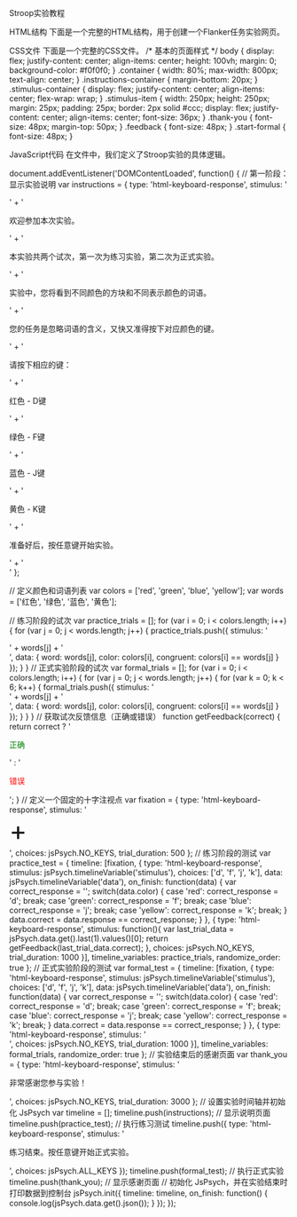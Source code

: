 Stroop实验教程

HTML结构
下面是一个完整的HTML结构，用于创建一个Flanker任务实验网页。

<!DOCTYPE html>
<html lang="zh-CN">
<head>
  <meta charset="UTF-8">
  <title>Stroop Test</title>
  <!-- 引入 JsPsych 核心库和样式表 -->
  <script src="https://cdn.jsdelivr.net/npm/jspsych@6.3.1/jspsych.js"></script>
  <link rel="stylesheet" href="https://cdn.jsdelivr.net/npm/jspsych@6.3.1/css/jspsych.css">
  <!-- 引入 JsPsych 插件，这里使用了 html-keyboard-response 插件 -->
  <script src="https://cdn.jsdelivr.net/npm/jspsych@6.3.1/plugins/jspsych-html-keyboard-response.js"></script>
  <!-- 引入自定义样式表 -->
  <link rel="stylesheet" href="style.css">
</head>
<body>
  <div class="container">
    <div class="instructions-container"></div>
    <div class="stimulus-container"></div>
  </div>
  <!-- 引入自定义脚本 -->
  <script src="script.js"></script>
</body>
</html>

CSS文件
下面是一个完整的CSS文件。
/* 基本的页面样式 */
body {
  display: flex;
  justify-content: center;
  align-items: center;
  height: 100vh;
  margin: 0;
  background-color: #f0f0f0;
}
.container {
  width: 80%;
  max-width: 800px;
  text-align: center;
}
.instructions-container {
  margin-bottom: 20px;
}
.stimulus-container {
  display: flex;
  justify-content: center;
  align-items: center;
  flex-wrap: wrap;
}
.stimulus-item {
  width: 250px;
  height: 250px;
  margin: 25px;
  padding: 25px;
  border: 2px solid #ccc;
  display: flex;
  justify-content: center;
  align-items: center;
  font-size: 36px;
}
.thank-you {
  font-size: 48px;
  margin-top: 50px;
}
.feedback {
  font-size: 48px;
}
.start-formal {
  font-size: 48px;
}

JavaScript代码
在文件中，我们定义了Stroop实验的具体逻辑。

document.addEventListener('DOMContentLoaded', function() {
  // 第一阶段：显示实验说明
  var instructions = {
    type: 'html-keyboard-response',
    stimulus: '<div class="instructions">' +
              '<p>欢迎参加本次实验。</p>' +
              '<p>本实验共两个试次，第一次为练习实验，第二次为正式实验。</p>' +
              '<p>实验中，您将看到不同颜色的方块和不同表示颜色的词语。</p>' +
              '<p>您的任务是忽略词语的含义，又快又准得按下对应颜色的键。</p>' +
              '<p>请按下相应的键：</p>' +
              '<p>红色 - D键</p>' +
              '<p>绿色 - F键</p>' +
              '<p>蓝色 - J键</p>' +
              '<p>黄色 - K键</p>' +
              '<p>准备好后，按任意键开始实验。</p>' +
              '</div>'
  };

  // 定义颜色和词语列表
  var colors = ['red', 'green', 'blue', 'yellow'];
  var words = ['红色', '绿色', '蓝色', '黄色'];

  // 练习阶段的试次
  var practice_trials = [];
  for (var i = 0; i < colors.length; i++) {
    for (var j = 0; j < words.length; j++) {
      practice_trials.push({
        stimulus: '<div class="stimulus-item" style="background-color:' + colors[i] + ';">' + words[j] + '</div>',
        data: { word: words[j], color: colors[i], congruent: colors[i] == words[j] }
      });
    }
  }
  // 正式实验阶段的试次
  var formal_trials = [];
  for (var i = 0; i < colors.length; i++) {
    for (var j = 0; j < words.length; j++) {
      for (var k = 0; k < 6; k++) {
        formal_trials.push({
          stimulus: '<div class="stimulus-item" style="background-color:' + colors[i] + ';">' + words[j] + '</div>',
          data: { word: words[j], color: colors[i], congruent: colors[i] == words[j] }
        });
      }
    }
  }
  // 获取试次反馈信息（正确或错误）
  function getFeedback(correct) {
    return correct ? '<p class="feedback" style="color:green;">正确</p>' : '<p class="feedback" style="color:red;">错误</p>';
  }
  // 定义一个固定的十字注视点
  var fixation = {
    type: 'html-keyboard-response',
    stimulus: '<div style="font-size: 48px;">+</div>',
    choices: jsPsych.NO_KEYS,
    trial_duration: 500
  };
  // 练习阶段的测试
  var practice_test = {
    timeline: [fixation, {
      type: 'html-keyboard-response',
      stimulus: jsPsych.timelineVariable('stimulus'),
      choices: ['d', 'f', 'j', 'k'],
      data: jsPsych.timelineVariable('data'),
      on_finish: function(data) {
        var correct_response = '';
        switch(data.color) {
          case 'red':
            correct_response = 'd';
            break;
          case 'green':
            correct_response = 'f';
            break;
          case 'blue':
            correct_response = 'j';
            break;
          case 'yellow':
            correct_response = 'k';
            break;
        }
        data.correct = data.response == correct_response;
      }
    },
    {
      type: 'html-keyboard-response',
      stimulus: function(){
        var last_trial_data = jsPsych.data.get().last(1).values()[0];
        return getFeedback(last_trial_data.correct);
      },
      choices: jsPsych.NO_KEYS,
      trial_duration: 1000
    }],
    timeline_variables: practice_trials,
    randomize_order: true
  };
  // 正式实验阶段的测试
  var formal_test = {
    timeline: [fixation, {
      type: 'html-keyboard-response',
      stimulus: jsPsych.timelineVariable('stimulus'),
      choices: ['d', 'f', 'j', 'k'],
      data: jsPsych.timelineVariable('data'),
      on_finish: function(data) {
        var correct_response = '';
        switch(data.color) {
          case 'red':
            correct_response = 'd';
            break;
          case 'green':
            correct_response = 'f';
            break;
          case 'blue':
            correct_response = 'j';
            break;
          case 'yellow':
            correct_response = 'k';
            break;
        }
        data.correct = data.response == correct_response;
      }
    },
    {
      type: 'html-keyboard-response',
      stimulus: '<div></div>',
      choices: jsPsych.NO_KEYS,
      trial_duration: 1000
    }],
    timeline_variables: formal_trials,
    randomize_order: true
  };
  // 实验结束后的感谢页面
  var thank_you = {
    type: 'html-keyboard-response',
    stimulus: '<p class="thank-you">非常感谢您参与实验！</p>',
    choices: jsPsych.NO_KEYS,
    trial_duration: 3000
  };
  // 设置实验时间轴并初始化 JsPsych
  var timeline = [];
  timeline.push(instructions);     // 显示说明页面
  timeline.push(practice_test);   // 执行练习测试
  timeline.push({
    type: 'html-keyboard-response',
    stimulus: '<p class="start-formal">练习结束。按任意键开始正式实验。</p>',
    choices: jsPsych.ALL_KEYS
  });
  timeline.push(formal_test);     // 执行正式实验
  timeline.push(thank_you);       // 显示感谢页面
  // 初始化 JsPsych，并在实验结束时打印数据到控制台
  jsPsych.init({
    timeline: timeline,
    on_finish: function() {
      console.log(jsPsych.data.get().json());
    }
  });
});

